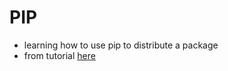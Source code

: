 # PIP

* learning how to use pip to distribute a package
* from tutorial
[here](https://medium.com/@arocketman/creating-a-pip-package-on-a-private-repository-using-setuptools-fff608471e39)


